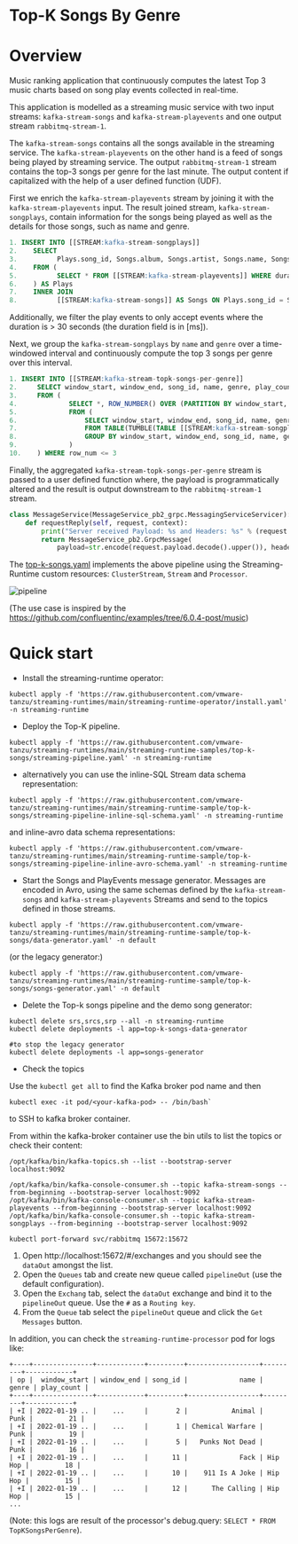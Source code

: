 # Top-K Songs By Genre

# Overview

Music ranking application that continuously computes the latest Top 3 music charts based on song play events collected in real-time. 
 
This application is modelled as a streaming music service with two input streams: `kafka-stream-songs` and `kafka-stream-playevents` and one output stream `rabbitmq-stream-1`.

The `kafka-stream-songs` contains all the songs available in the streaming service.
The `kafka-stream-playevents` on the other hand is a feed of songs being played by streaming service. 
The output `rabbitmq-stream-1` stream contains the top-3 songs per genre for the last minute. 
The output content if capitalized with the help of a user defined function (UDF).

First we enrich the `kafka-stream-playevents` stream by joining it with the `kafka-stream-playevents` input. 
The result joined stream, `kafka-stream-songplays`, contain information for the songs being played as well as the details for those songs, such as name and genre.

```sql
1. INSERT INTO [[STREAM:kafka-stream-songplays]] 
2.    SELECT 
3.          Plays.song_id, Songs.album, Songs.artist, Songs.name, Songs.genre, Plays.duration, Plays.event_time   
4.    FROM (
5.          SELECT * FROM [[STREAM:kafka-stream-playevents]] WHERE duration >= 30000
6.    ) AS Plays 
7.    INNER JOIN 
8.          [[STREAM:kafka-stream-songs]] AS Songs ON Plays.song_id = Songs.song_id
```

Additionally, we filter the play events to only accept events where the duration is > 30 seconds (the duration field is in [ms]).


Next, we group the `kafka-stream-songplays` by `name` and `genre` over a time-windowed interval and continuously compute the top 3
songs per genre over this interval.

```sql
1. INSERT INTO [[STREAM:kafka-stream-topk-songs-per-genre]] 
2.     SELECT window_start, window_end, song_id, name, genre, play_count 
3.     FROM ( 
4.             SELECT *, ROW_NUMBER() OVER (PARTITION BY window_start, window_end, genre ORDER BY play_count DESC) AS row_num 
5.             FROM ( 
6.                 SELECT window_start, window_end, song_id, name, genre, COUNT(*) AS play_count 
7.                 FROM TABLE(TUMBLE(TABLE [[STREAM:kafka-stream-songplays]], DESCRIPTOR(event_time), INTERVAL '60' SECONDS)) 
8.                 GROUP BY window_start, window_end, song_id, name, genre 
9.             ) 
10.    ) WHERE row_num <= 3
```

Finally, the aggregated `kafka-stream-topk-songs-per-genre` stream is passed to a user defined function where, the payload is programmatically altered and the result is output downstream to the `rabbitmq-stream-1` stream.

```python
class MessageService(MessageService_pb2_grpc.MessagingServiceServicer):
    def requestReply(self, request, context):
        print("Server received Payload: %s and Headers: %s" % (request.payload.decode(), request.headers))
        return MessageService_pb2.GrpcMessage(
            payload=str.encode(request.payload.decode().upper()), headers=request.headers)
```

The [top-k-songs.yaml](streaming-pipeline.yaml) implements the above pipeline using the Streaming-Runtime custom resources: `ClusterStream`, `Stream` and `Processor`.


![pipeline](top-k-songs.jpg)

(The use case is inspired by the https://github.com/confluentinc/examples/tree/6.0.4-post/music)


# Quick start


* Install the streaming-runtime operator:
```shell
kubectl apply -f 'https://raw.githubusercontent.com/vmware-tanzu/streaming-runtimes/main/streaming-runtime-operator/install.yaml' -n streaming-runtime
```

* Deploy the Top-K pipeline.
```shell
kubectl apply -f 'https://raw.githubusercontent.com/vmware-tanzu/streaming-runtimes/main/streaming-runtime-samples/top-k-songs/streaming-pipeline.yaml' -n streaming-runtime
```
  * alternatively you can use the inline-SQL Stream data schema representation:
  ```shell
  kubectl apply -f 'https://raw.githubusercontent.com/vmware-tanzu/streaming-runtimes/main/streaming-runtime-sample/top-k-songs/streaming-pipeline-inline-sql-schema.yaml' -n streaming-runtime
  ```
  and inline-avro data schema representations:
  ```shell
  kubectl apply -f 'https://raw.githubusercontent.com/vmware-tanzu/streaming-runtimes/main/streaming-runtime-sample/top-k-songs/streaming-pipeline-inline-avro-schema.yaml' -n streaming-runtime
  ```


* Start the Songs and PlayEvents message generator. Messages are encoded in Avro, using the same schemas defined
  by the `kafka-stream-songs` and `kafka-stream-playevents` Streams and send to the topics defined in those streams.
```shell
kubectl apply -f 'https://raw.githubusercontent.com/vmware-tanzu/streaming-runtimes/main/streaming-runtime-sample/top-k-songs/data-generator.yaml' -n default
```

(or the legacy generator:)
```shell
kubectl apply -f 'https://raw.githubusercontent.com/vmware-tanzu/streaming-runtimes/main/streaming-runtime-sample/top-k-songs/songs-generator.yaml' -n default
```

* Delete the Top-k songs pipeline and the demo song generator:
```shell
kubectl delete srs,srcs,srp --all -n streaming-runtime 
kubectl delete deployments -l app=top-k-songs-data-generator

#to stop the legacy generator
kubectl delete deployments -l app=songs-generator
```

* Check the topics

Use the `kubectl get all` to find the Kafka broker pod name and then
```shell
kubectl exec -it pod/<your-kafka-pod> -- /bin/bash`
```
to SSH to kafka broker container.

From within the kafka-broker container use the bin utils to list the topics or check their content:

```shell
/opt/kafka/bin/kafka-topics.sh --list --bootstrap-server localhost:9092
```
```shell
/opt/kafka/bin/kafka-console-consumer.sh --topic kafka-stream-songs --from-beginning --bootstrap-server localhost:9092
/opt/kafka/bin/kafka-console-consumer.sh --topic kafka-stream-playevents --from-beginning --bootstrap-server localhost:9092
/opt/kafka/bin/kafka-console-consumer.sh --topic kafka-stream-songplays --from-beginning --bootstrap-server localhost:9092
```

```shell
kubectl port-forward svc/rabbitmq 15672:15672
```

1. Open http://localhost:15672/#/exchanges and you should see the `dataOut` amongst the list.
2. Open the `Queues` tab and create new queue called `pipelineOut` (use the default configuration).
3. Open the `Exchang` tab, select the `dataOut` exchange and bind it to the `pipelineOut` queue.
   Use the `#` as a `Routing key`.
4. From the `Queue` tab select the `pipelineOut` queue and click the `Get Messages` button.

In addition, you can check the `streaming-runtime-processor` pod for logs like:
```shell
+----+---------------+------------+---------+------------------+---------+------------+
| op |  window_start | window_end | song_id |             name |   genre | play_count |
+----+---------------+------------+---------+------------------+---------+------------+
| +I | 2022-01-19 .. |    ...     |       2 |           Animal |    Punk |         21 |
| +I | 2022-01-19 .. |    ...     |       1 | Chemical Warfare |    Punk |         19 |
| +I | 2022-01-19 .. |    ...     |       5 |   Punks Not Dead |    Punk |         16 |
| +I | 2022-01-19 .. |    ...     |      11 |             Fack | Hip Hop |         18 |
| +I | 2022-01-19 .. |    ...     |      10 |    911 Is A Joke | Hip Hop |         15 |
| +I | 2022-01-19 .. |    ...     |      12 |      The Calling | Hip Hop |         15 |
...
```
(Note: this logs are result of the processor's debug.query: `SELECT * FROM TopKSongsPerGenre`).
